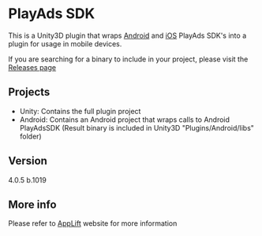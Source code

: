 PlayAds SDK
===
This is a Unity3D plugin that wraps [Android](https://github.com/applift/playads-android) and [iOS](https://github.com/applift/playads-ios) PlayAds SDK's into a plugin for usage in mobile devices.

If you are searching for a binary to include in your project, please visit the [Releases page](https://github.com/applift/playads-unity3d/releases)

Projects
---
* Unity: Contains the full plugin project
* Android: Contains an Android project that wraps calls to Android PlayAdsSDK (Result binary is included in Unity3D "Plugins/Android/libs" folder)

Version
---
4.0.5 b.1019

More info
---
Please refer to [AppLift](http://www.applift.com/) website for more information